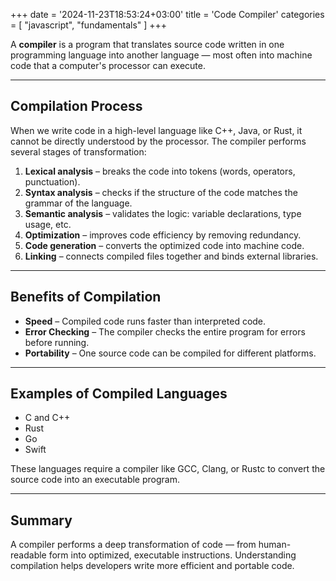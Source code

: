 +++
date = '2024-11-23T18:53:24+03:00'
title = 'Code Compiler'
categories = [ "javascript", "fundamentals" ]
+++

A **compiler** is a program that translates source code written in one programming language into another language — most often into machine code that a computer's processor can execute.

---

## Compilation Process

When we write code in a high-level language like C++, Java, or Rust, it cannot be directly understood by the processor. The compiler performs several stages of transformation:

1. **Lexical analysis** – breaks the code into tokens (words, operators, punctuation).
2. **Syntax analysis** – checks if the structure of the code matches the grammar of the language.
3. **Semantic analysis** – validates the logic: variable declarations, type usage, etc.
4. **Optimization** – improves code efficiency by removing redundancy.
5. **Code generation** – converts the optimized code into machine code.
6. **Linking** – connects compiled files together and binds external libraries.

---

## Benefits of Compilation

-  **Speed** – Compiled code runs faster than interpreted code.
-  **Error Checking** – The compiler checks the entire program for errors before running.
-  **Portability** – One source code can be compiled for different platforms.

---

## Examples of Compiled Languages

- C and C++
- Rust
- Go
- Swift

These languages require a compiler like GCC, Clang, or Rustc to convert the source code into an executable program.

---

## Summary

A compiler performs a deep transformation of code — from human-readable form into optimized, executable instructions. Understanding compilation helps developers write more efficient and portable code.